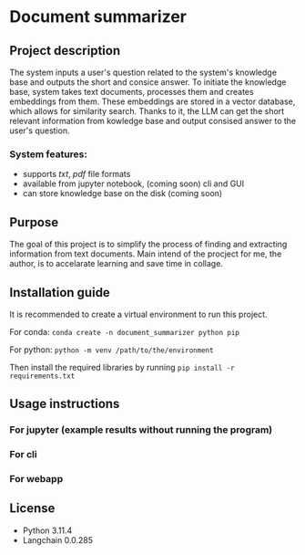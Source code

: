 # Document summarizer

## Project description
The system inputs a user's question related to the system's knowledge base and outputs the short and consice answer. To initiate the knowledge base, system takes text documents, processes them and creates embeddings from them. These embeddings are stored in a vector database, which allows for similarity search. Thanks to it, the LLM can get the short relevant information from kowledge base and output consised answer to the user's question.

### System features:
* supports *txt*, *pdf* file formats
* available from  jupyter notebook, (coming soon) cli and GUI
* can store knowledge base on the disk (coming soon)

## Purpose
The goal of this project is to simplify the process of finding and extracting information from text documents. Main intend of the procject for me, the author, is to accelarate learning and save time in collage.


## Installation guide
It is recommended to create a virtual environment to run this project.

For conda: 
```conda create -n document_summarizer python pip```

For python: 
```python -m venv /path/to/the/environment```

Then install the required libraries by running
```pip install -r requirements.txt```


## Usage instructions

### For jupyter (example results without running the program)

### For cli

### For webapp



## License
* Python 3.11.4
* Langchain 0.0.285

